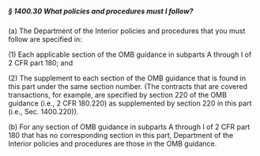 ##### § 1400.30 What policies and procedures must I follow? #####

(a) The Department of the Interior policies and procedures that you must follow are specified in:

(1) Each applicable section of the OMB guidance in subparts A through I of 2 CFR part 180; and

(2) The supplement to each section of the OMB guidance that is found in this part under the same section number. (The contracts that are covered transactions, for example, are specified by section 220 of the OMB guidance (i.e., 2 CFR 180.220) as supplemented by section 220 in this part (i.e., Sec. 1400.220)).

(b) For any section of OMB guidance in subparts A through I of 2 CFR part 180 that has no corresponding section in this part, Department of the Interior policies and procedures are those in the OMB guidance.